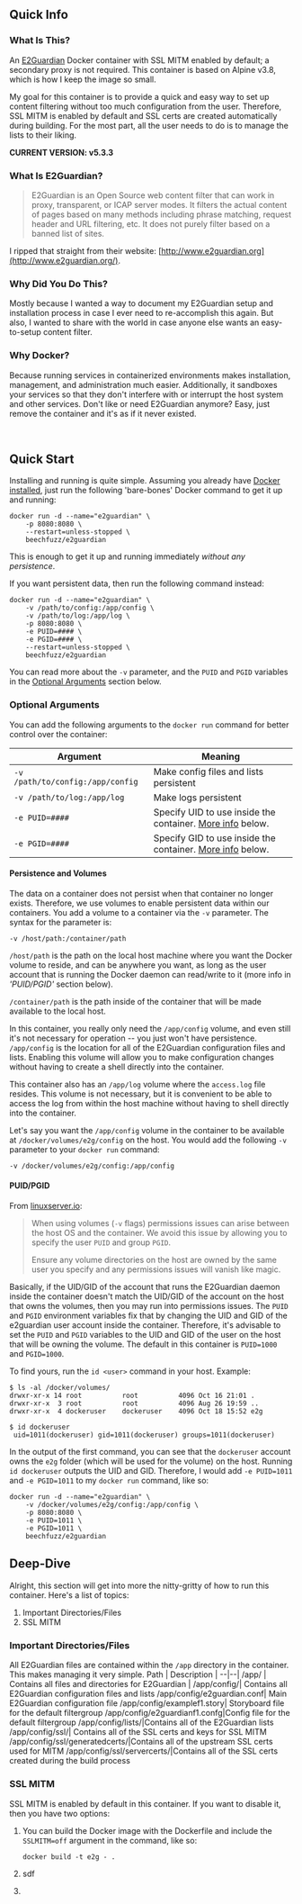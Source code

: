 ## Quick Info
### What Is This?
An [E2Guardian](https://github.com/e2guardian/e2guardian) Docker container with SSL MITM enabled by default; a secondary proxy is not required.  This container is based on Alpine v3.8, which is how I keep the image so small.

My goal for this container is to provide a quick and easy way to set up content filtering without too much configuration from the user.  Therefore, SSL MITM is enabled by default and SSL certs are created automatically during building.  For the most part, all the user needs to do is to manage the lists to their liking.

**CURRENT VERSION:  v5.3.3**

### What Is E2Guardian?

> E2Guardian is an Open Source web content filter that can work in proxy, transparent, or ICAP server modes.  It filters the actual content of pages based on many methods including phrase matching, request header and URL filtering, etc.  It does not purely filter based on a banned list of sites.

I ripped that straight from their website: [http://www.e2guardian.org](http://www.e2guardian.org/).

### Why Did You Do This?

Mostly because I wanted a way to document my E2Guardian setup and installation process in case I ever need to re-accomplish this again.  But also, I wanted to share with the world in case anyone else wants an easy-to-setup content filter.

### Why Docker?

Because running services in containerized environments makes installation, management, and administration much easier.  Additionally, it sandboxes your services so that they don't interfere with or interrupt the host system and other services.  Don't like or need E2Guardian anymore?  Easy, just remove the container and it's as if it never existed.

  
&nbsp;


## Quick Start
Installing and running is quite simple.  Assuming you already have [Docker installed](https://docs.docker.com/v17.09/engine/installation/), just run the following 'bare-bones' Docker command to get it up and running:

    docker run -d --name="e2guardian" \
        -p 8080:8080 \
        --restart=unless-stopped \
        beechfuzz/e2guardian

This is enough to get it up and running immediately *without any persistence*.  

If you want persistent data, then run the following command instead:

    docker run -d --name="e2guardian" \
        -v /path/to/config:/app/config \
        -v /path/to/log:/app/log \
        -p 8080:8080 \
        -e PUID=#### \
        -e PGID=#### \
        --restart=unless-stopped \
        beechfuzz/e2guardian
        
You can read more about the `-v` parameter, and the `PUID` and `PGID` variables in the [Optional Arguments](#optional-arguments) section below.

### Optional Arguments
You can add the following arguments to the `docker run` command for better control over the container:

|Argument |Meaning |
|-|-|
|`-v /path/to/config:/app/config`|Make config files and lists persistent|
|`-v /path/to/log:/app/log`| Make logs persistent|
|`-e PUID=####`| Specify UID to use inside the container.  [More info](#puidpgid) below.|
|`-e PGID=####`| Specify GID to use inside the container.  [More info](#puidpgid) below.|

#### Persistence and Volumes
The data on a container does not persist when that container no longer exists.   Therefore, we use volumes to enable persistent data within our containers.  You add a volume to a container via the `-v` parameter.  The syntax for the parameter is:
    
    -v /host/path:/container/path

`/host/path` is the path on the local host machine where you want the Docker volume to reside, and can be anywhere you want, as long as the user account that is running the Docker daemon can read/write to it (more info in _'PUID/PGID'_ section below).  

`/container/path` is the path inside of the container that will be made available to the local host.  

In this container, you really only need the `/app/config` volume, and even still it's not necessary for operation -- you just won't have persistence.  `/app/config` is the location for all of the E2Guardian configuration files and lists.  Enabling this volume will allow you to make configuration changes without having to create a shell directly into the container.   

This container also has an `/app/log` volume where the `access.log` file resides.  This volume is not necessary, but it is convenient to be able to access the log from within the host machine without having to shell directly into the container.

Let's say you want the `/app/config` volume in the container to be available at `/docker/volumes/e2g/config` on the host.  You would add the following `-v` parameter to your `docker run` command:

    -v /docker/volumes/e2g/config:/app/config

#### PUID/PGID
From [linuxserver.io](https://github.com/linuxserver/docker-nzbget#user--group-identifiers):

> When using volumes (`-v` flags) permissions issues can arise between
> the host OS and the container.  We avoid this issue by allowing you to
> specify the user  `PUID`  and group  `PGID`.
> 
> Ensure any volume directories on the host are owned by the same user
> you specify and any permissions issues will vanish like magic.

Basically, if the UID/GID of the account that runs the E2Guardian daemon inside the container doesn't match the UID/GID of the account on the host that owns the volumes, then you may run into permissions issues.  The  `PUID` and `PGID` environment variables fix that by changing the UID and GID of the e2guardian user account inside the container.  Therefore, it's advisable to set the `PUID` and `PGID` variables to the UID and GID of the user on the host that will be owning the volume.  The default in this container is  `PUID=1000`  and  `PGID=1000`.  

To find yours, run the  `id <user>`  command in your host.  Example:

    $ ls -al /docker/volumes/
    drwxr-xr-x 14 root          root          4096 Oct 16 21:01 .
    drwxr-xr-x  3 root          root          4096 Aug 26 19:59 ..
    drwxr-xr-x  4 dockeruser    dockeruser    4096 Oct 18 15:52 e2g

    $ id dockeruser
     uid=1011(dockeruser) gid=1011(dockeruser) groups=1011(dockeruser)

In the output of the first command, you can see that the `dockeruser` account owns the `e2g` folder (which will be used for the volume) on the host.    Running `id dockeruser` outputs the UID and GID.  Therefore, I would add `-e PUID=1011` and `-e PGID=1011` to my `docker run` command, like so:

    docker run -d --name="e2guardian" \
        -v /docker/volumes/e2g/config:/app/config \
        -p 8080:8080 \
        -e PUID=1011 \
        -e PGID=1011 \
        beechfuzz/e2guardian

## Deep-Dive

Alright, this section will get into more the nitty-gritty of how to run this container.  Here's a list of topics:

 1. Important Directories/Files
 2. SSL MITM
 
 ###  Important Directories/Files
 All E2Guardian files are contained within the `/app` directory in the container.  This makes managing it very simple.
Path | Description |
--|--|
/app/  | Contains all files and directories for E2Guardian  |
/app/config/| Contains all E2Guardian configuration files and lists
/app/config/e2guardian.conf| Main E2Guardian configuration file
/app/config/examplef1.story| Storyboard file for the default filtergroup
/app/config/e2guardianf1.confg|Config file for the default filtergroup
/app/config/lists/|Contains all of the E2Guardian lists
/app/config/ssl/| Contains all of the SSL certs and keys for SSL MITM
/app/config/ssl/generatedcerts/|Contains all of the upstream SSL certs used for MITM
/app/config/ssl/servercerts/|Contains all of the SSL certs created during the build process

 ###  SSL MITM
SSL MITM is enabled by default in this container.  If you want to disable it, then you have two options: 

 1. You can build the Docker image with the Dockerfile and include the `SSLMITM=off` argument in the command, like so:
    
        docker build -t e2g - .
    
 2. sdf
 3.   

<!--stackedit_data:
eyJoaXN0b3J5IjpbLTE4OTEwODU1MjIsMTIzNTE1OTU1NiwtNT
Y4NjgwMzA4LDcyNDU1NjgxMyw3MTgwNTc4NjBdfQ==
-->